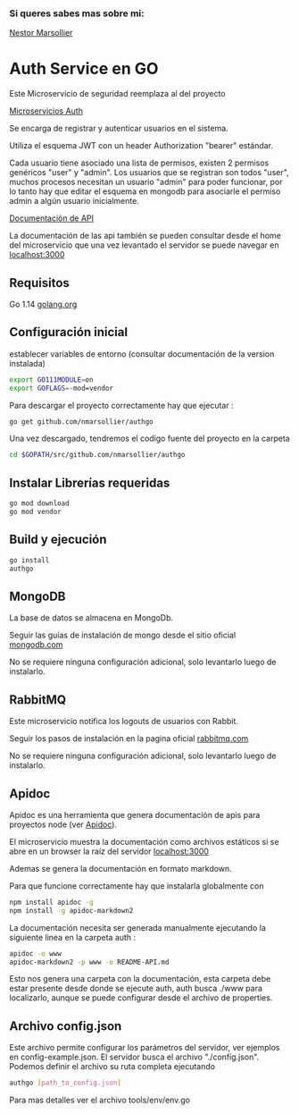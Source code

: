 ### Si queres sabes mas sobre mi:
[Nestor Marsollier](https://github.com/nmarsollier/profile)

# Auth Service en GO

Este Microservicio de seguridad reemplaza al del proyecto

[Microservicios Auth](https://github.com/nmarsollier/ecommerce)

Se encarga de registrar y autenticar usuarios en el sistema.

Utiliza el esquema JWT con un header Authorization "bearer" estándar.

Cada usuario tiene asociado una lista de permisos, existen 2 permisos genéricos "user" y "admin". Los usuarios que se registran son todos "user",  muchos procesos necesitan un usuario "admin" para poder funcionar, por lo tanto hay que editar el esquema en mongodb para asociarle el permiso admin a algún usuario inicialmente.

[Documentación de API](./README-API.md)

La documentación de las api también se pueden consultar desde el home del microservicio
que una vez levantado el servidor se puede navegar en [localhost:3000](http://localhost:3000/)

## Requisitos

Go 1.14  [golang.org](https://golang.org/doc/install)


## Configuración inicial

establecer variables de entorno (consultar documentación de la version instalada)

```bash
export GO111MODULE=on
export GOFLAGS=-mod=vendor
```

Para descargar el proyecto correctamente hay que ejecutar :

```bash
go get github.com/nmarsollier/authgo
```

Una vez descargado, tendremos el codigo fuente del proyecto en la carpeta

```bash
cd $GOPATH/src/github.com/nmarsollier/authgo
```

## Instalar Librerías requeridas


```bash
go mod download
go mod vendor
```

Build y ejecución
-

```bash
go install
authgo
```

## MongoDB

La base de datos se almacena en MongoDb.

Seguir las guías de instalación de mongo desde el sitio oficial [mongodb.com](https://www.mongodb.com/download-center#community)

No se requiere ninguna configuración adicional, solo levantarlo luego de instalarlo.

## RabbitMQ

Este microservicio notifica los logouts de usuarios con Rabbit.

Seguir los pasos de instalación en la pagina oficial [rabbitmq.com](https://www.rabbitmq.com/)

No se requiere ninguna configuración adicional, solo levantarlo luego de instalarlo.

## Apidoc

Apidoc es una herramienta que genera documentación de apis para proyectos node (ver [Apidoc](http://apidocjs.com/)).

El microservicio muestra la documentación como archivos estáticos si se abre en un browser la raíz del servidor [localhost:3000](http://localhost:3000/)

Ademas se genera la documentación en formato markdown.

Para que funcione correctamente hay que instalarla globalmente con

```bash
npm install apidoc -g
npm install -g apidoc-markdown2
```

La documentación necesita ser generada manualmente ejecutando la siguiente linea en la carpeta auth :

```bash
apidoc -o www
apidoc-markdown2 -p www -o README-API.md
```

Esto nos genera una carpeta con la documentación, esta carpeta debe estar presente desde donde se ejecute auth, auth busca ./www para localizarlo, aunque se puede configurar desde el archivo de properties.

## Archivo config.json

Este archivo permite configurar los parámetros del servidor, ver ejemplos en config-example.json.
El servidor busca el archivo "./config.json". Podemos definir el archivo su ruta completa ejecutando

```bash
authgo [path_to_config.json]
```

Para mas detalles ver el archivo tools/env/env.go